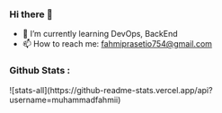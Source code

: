 ### Hi there 👋

- 🌱 I’m currently learning DevOps, BackEnd
- 📫 How to reach me: fahmiprasetio754@gmail.com

<h3 align="left">Github Stats :</h3>
![stats-all](https://github-readme-stats.vercel.app/api?username=muhammadfahmii)
